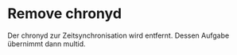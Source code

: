 # Remove chronyd
Der chronyd zur Zeitsynchronisation wird entfernt. Dessen Aufgabe übernimmt dann multid.<br>
<br>


